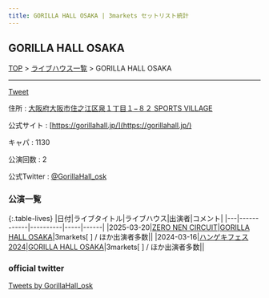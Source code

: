 ```yaml
---
title: GORILLA HALL OSAKA | 3markets セットリスト統計
---
```

## GORILLA HALL OSAKA

[TOP](/setlist/) > [ライブハウス一覧](livehouses.html) > GORILLA HALL OSAKA

___

<a href="https://twitter.com/share?ref_src=twsrc%5Etfw" data-text="3markets[ ]セットリスト > GORILLA HALL OSAKA" class="twitter-share-button" data-via="3markets" data-hashtags="3markets" data-related="3markets" data-show-count="false">Tweet</a>

住所
:    <a href="https://www.google.co.jp/maps/search/%E5%A4%A7%E9%98%AA%E5%BA%9C%E5%A4%A7%E9%98%AA%E5%B8%82%E4%BD%8F%E4%B9%8B%E6%B1%9F%E5%8C%BA%E6%B3%89%EF%BC%91%E4%B8%81%E7%9B%AE%EF%BC%91%E2%88%92%EF%BC%98%EF%BC%92%20SPORTS%20VILLAGE" rel="noopener noreferrer" target="_blank">大阪府大阪市住之江区泉１丁目１−８２ SPORTS VILLAGE</a>

公式サイト
:    [https://gorillahall.jp/](https://gorillahall.jp/)

キャパ
:    1130

公演回数
: 2


公式Twitter
: <a href="https://twitter.com/GorillaHall_osk">@GorillaHall_osk</a>


### 公演一覧

{:.table-lives}
|日付|ライブタイトル|ライブハウス|出演者|コメント|
|---|------------|----------|-----|------|
|<span class="nowrap">2025-03-20</span>|[ZERO NEN CIRCUIT](live183.html)|[GORILLA HALL OSAKA](livehouse073.html)|3markets[ ] / ほか出演者多数||
|<span class="nowrap">2024-03-16</span>|[ハンゲキフェス2024](live109.html)|[GORILLA HALL OSAKA](livehouse073.html)|3markets[ ] / ほか出演者多数||




### official twitter

<a class="twitter-timeline" href="https://twitter.com/GorillaHall_osk?ref_src=twsrc%5Etfw">Tweets by GorillaHall_osk</a> <script async src="https://platform.twitter.com/widgets.js" charset="utf-8"></script>


<script async src="https://platform.twitter.com/widgets.js" charset="utf-8"></script>